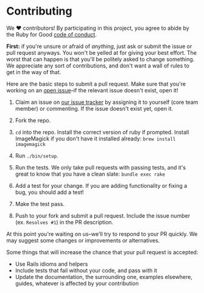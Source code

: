 # Contributing

We ♥ contributors! By participating in this project, you agree to abide by the
Ruby for Good [code of conduct].

**First:** if you're unsure or afraid of *anything*, just ask or submit the issue or pull request anyways. You won't be yelled at for giving your best effort. The worst that can happen is that you'll be politely asked to change something. We appreciate any sort of contributions, and don't want a wall of rules to get in the way of that.


[code of conduct]: https://github.com/rubyforgood/code-of-conduct

Here are the basic steps to submit a pull request. Make sure that you're working
on an [open issue]–if the relevant issue doesn't exist, open it!

[open issue]: https://github.com/rubyforgood/diaper/issues

1. Claim an issue on [our issue tracker][open issue] by assigning it to yourself
   (core team member) or commenting. If the issue doesn't exist yet, open it.

2. Fork the repo.

3. `cd` into the repo. Install the correct version of ruby if prompted. Install ImageMagick if you don't have it installed already: `brew install imagemagick`

4. Run `./bin/setup`.

5. Run the tests. We only take pull requests with passing tests, and it's great
   to know that you have a clean slate: `bundle exec rake`

6. Add a test for your change. If you are adding functionality or fixing a
   bug, you should add a test!

7. Make the test pass.

8. Push to your fork and submit a pull request. Include the issue number
   (ex. `Resolves #1`) in the PR description.

At this point you're waiting on us–we'll try to respond to your PR quickly.
We may suggest some changes or improvements or alternatives.

Some things that will increase the chance that your pull request is accepted:

* Use Rails idioms and helpers
* Include tests that fail without your code, and pass with it
* Update the documentation, the surrounding one, examples elsewhere, guides,
  whatever is affected by your contribution
